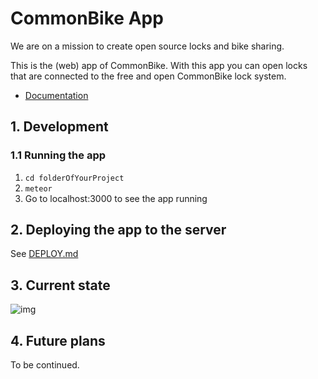 # CommonBike App

We are on a mission to create open source locks and bike sharing.

This is the (web) app of CommonBike. With this app you can open locks that are connected to the free and open CommonBike lock system.

- [Documentation](https://github.com/CommonBike/commonbike-documentation/wiki)

## 1. Development

### 1.1 Running the app

1. `cd folderOfYourProject`
2. `meteor`
3. Go to localhost:3000 to see the app running

## 2. Deploying the app to the server

See [DEPLOY.md](DEPLOY.md)

## 3. Current state

![img](http://bartroorda.nl/upimg/201512-jkd897j3/s-20160819-230428.png)

## 4. Future plans

To be continued.
